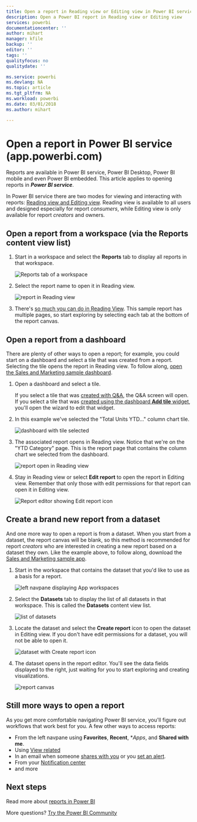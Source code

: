 ```yaml
---
title: Open a report in Reading view or Editing view in Power BI service
description: Open a Power BI report in Reading view or Editing view
services: powerbi
documentationcenter: ''
author: mihart
manager: kfile
backup: ''
editor: ''
tags: ''
qualityfocus: no
qualitydate: ''

ms.service: powerbi
ms.devlang: NA
ms.topic: article
ms.tgt_pltfrm: NA
ms.workload: powerbi
ms.date: 03/01/2018
ms.author: mihart

---
```

# Open a report in Power BI service (app.powerbi.com)
Reports are available in Power BI service, Power BI Desktop, Power BI mobile and even Power BI embedded. This article applies to opening reports in ***Power BI service***.

In Power BI service there are two modes for viewing and interacting with reports: [Reading view and Editing view](service-reading-view-and-editing-view.md). Reading view is available to all users and designed especially for report *consumers*, while Editing view is only available for report *creators* and owners. 

## Open a report from a workspace (via the **Reports** content view list)

1. Start in a workspace and select the **Reports** tab to display all reports in that workspace.  
   
   ![Reports tab of a workspace](media/service-report-open/power-bi-open-report.png)
2. Select the report name to open it in Reading view.  
   
    ![report in Reading view](media/service-report-open/power-bi-reading-view.png)
3. There's [so much you can do in Reading View](service-reading-view-and-editing-view.md).  This sample report has multiple pages, so start exploring by selecting each tab at the bottom of the report canvas. 

## Open a report from a dashboard
There are plenty of other ways to open a report; for example, you could start on a dashboard and select a tile that was created from a report.  Selecting the tile opens the report in Reading view. To follow along, [open the Sales and Marketing sample dashboard](sample-datasets.md).

1. Open a dashboard and select a tile.

   If you select a tile that was [created with Q&A](service-dashboard-pin-tile-from-q-and-a.md), the Q&A screen will open. If you select a tile that was [created using the dashboard **Add tile** widget](service-dashboard-add-widget.md), you'll open the wizard to edit that widget.  

2.  In this example we've selected the "Total Units YTD..." column chart tile.

    ![dashboard with tile selected](media/service-report-open/power-bi-dashboard.png)

3.  The associated report opens in Reading view. Notice that we're on the "YTD Category" page. This is the report page that contains the column chart we selected from the dashboard.

    ![report open in Reading view](media/service-report-open/power-bi-report.png)

4. Stay in Reading view or select **Edit report** to open the report in Editing view. Remember that only those with edit permissions for that report can open it in Editing view.

    ![Report editor showing Edit report icon](media/service-report-open/power-bi-edit-report.png)

## Create a brand new report from a dataset
And one more way to open a report is from a dataset. When you start from a dataset, the report canvas will be blank, so this method is recommended for report *creators* who are interested in creating a new report based on a dataset they own. Like the example above, to follow along, download the [Sales and Marketing sample app](sample-datasets.md).

1. Start in the workspace that contains the dataset that you'd like to use as a basis for a report.

   ![left navpane displaying App workspaces](media/service-report-open/power-bi-workspace.png)

2. Select the **Datasets** tab to display the list of all datasets in that workspace. This is called the **Datasets** content view list.
   
   ![list of datasets](media/service-report-open/power-bi-dataset.png)

1. Locate the dataset and select the **Create report** icon to open the dataset in Editing view. If you don't have edit permissions for a dataset, you will not be able to open it. 
   
    ![dataset with Create report icon](media/service-report-open/power-bi-create-report.png)

3. The dataset opens in the report editor. You'll see the data fields displayed to the right, just waiting for you to start exploring and creating visualizations. 

   ![report canvas](media/service-report-open/power-bi-blank-canvas.png)

##  Still more ways to open a report
As you get more comfortable navigating Power BI service, you'll figure out workflows that work best for you. A few other ways to access reports:
- From the left navpane using **Favorites**, **Recent**, **Apps*, and **Shared with me**. 
- Using [View related](service-related-content.md)
- In an email when someone [shares with you](service-share-reports.md) or you [set an alert](service-set-data-alerts.md).    
- From your [Notification center](service-notification-center.md)    
- and more

## Next steps
Read more about [reports in Power BI](service-reports.md)

More questions? [Try the Power BI Community](http://community.powerbi.com/)  

